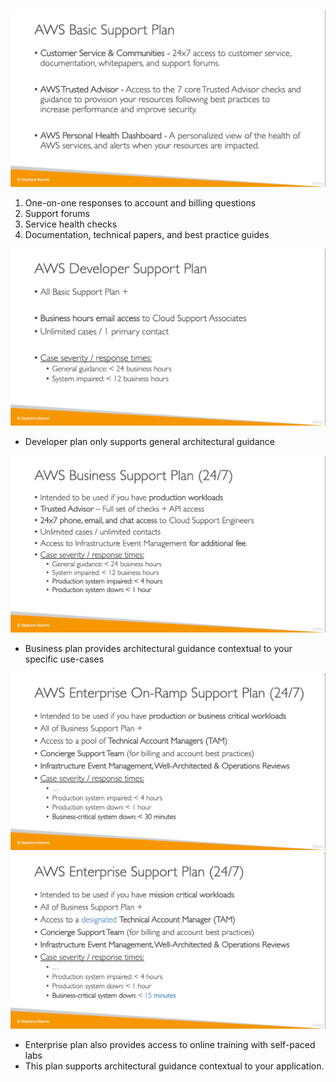![](1.png)  
1. One-on-one responses to account and billing questions 
2. Support forums 
3. Service health checks
 4. Documentation, technical papers, and best practice guides

![](2.png)  
* Developer plan only supports general architectural guidance

![](3.png)  
* Business plan provides architectural guidance contextual to your specific use-cases

![](4.png)  
![](5.png)  
* Enterprise plan also provides access to online training with self-paced labs
* This plan supports architectural guidance contextual to your application.